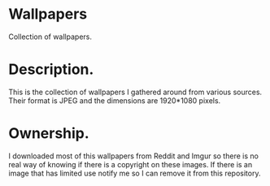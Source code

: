 # Wallpapers

Collection of wallpapers.

# Description.

This is the collection of wallpapers I gathered around from various sources. Their format is JPEG and the dimensions are 1920*1080 pixels.

# Ownership.

I downloaded most of this wallpapers from Reddit and Imgur so there is no real way of knowing if there is a copyright on these images. If there is an image that has limited use notify me so I can remove it from this repository.
